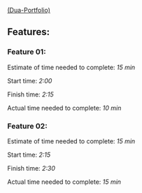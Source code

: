 [(Dua-Portfolio)](portfolio-dua.netlify.app)

## Features:

### Feature 01:

Estimate of time needed to complete: _15 min_

Start time: _2:00_

Finish time: _2:15_

Actual time needed to complete: _10 min_

### Feature 02:

Estimate of time needed to complete: _15 min_

Start time: _2:15_

Finish time: _2:30_

Actual time needed to complete: _15 min_